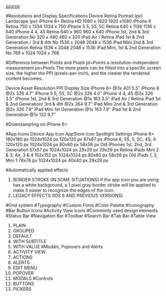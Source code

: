 [source](http://iosdesign.ivomynttinen.com/)


#Resolutions and Display Specifications
Device  Retina  Portrait (px) Landscape (px)
iPhone 6+ Retina HD 1080 x 1920 1920 x1080
iPhone 6  Retina  750 x 1334  1334 x 750
iPhone 5
5, 5S, 5C
Retina  640 x 1136  1136 x 640
iPhone 4
4, 4S
Retina  640 x 960 960 x 640
iPhone
1st, 2nd & 3rd Generation
No  320 x 480 480 x 320
iPad Air / Retina iPad
1st & 2nd Generation / 3rd & 4th
No  1536 x 2048 2048 x 1536
iPad Mini
2nd & 3rd Generation
Retina  1536 x 2048 2048 x 1536
iPad
Mini, 1st & 2nd Generation
No  768 x 1024  1024 x 768

#Difference between Points and Pixels
pt=Points  a resolution-independent measurement
px=Pixels  The more pixels can be fitted into a specific screen size, the higher the PPI (pixels-per-inch), and the clearer the rendered content becomes.


Device  Asset Resolution  PPI Display Size
iPhone 6+ @3x 401 5.5″
iPhone 6  @2x 326 4.7″
iPhone 5
5, 5S, 5C
@2x 326 4.0″
iPhone 4
4, 4S
@2x 326 3.5″
iPhone
1st, 2nd & 3rd Generation
@1x 163 3.5″
iPad Air / Retina iPad
1st & 2nd Generation/ 3rd & 4th
@2x 264 9.7″
iPad Mini
2nd & 3rd Generation
@2x 326 7.9″
iPad Mini
1st Generation
@1x 163 7.9″
iPad
1st & 2nd Generation
@1x 132 9.7″

#Downsampling on iPhone 6+

#App Icons
Device  App Icon  AppStore Icon Spotlight Settings
iPhone 6+ 180x180 px  1024x1024 px  120x120 px  87x87 px
iPhone
6, 5S, 5, 5C, 4S, 4
120x120 px  1024x1024 px  80x80 px  58x58 px
Old iPhones
1st, 2nd, 3rd Generation
57x57 px  1024x1024 px  29x29 px  29x29 px
Retina iPads
Mini 2 & 3, Air, 3 & 4
152x152 px  1024x1024 px  80x80 px  58x58 px
Old iPads
1, 2, Mini 1
76x76 px  1024x1024 px  40x40 px  29x29 px

#Automatically applied effects
1. BORDER STROKE (IN SOME SITUATIONS)
If the app icon you are using has a white background, a 1 pixel gray border stroke will be applied to make it easier to recognize the edges of the icon.
2. LEGACY EFFECTS (IOS 6 AND PREVIOUS VERSIONS)

#Grid system
#Typography
#Custom Fonts
#Color Palette
#Iconography
#Bar Button Icons
#Activity View Icons
#Commonly used design elements
#Status Bar
#Navigation Bar
#Toolbar
#Search Bar
#Tab Bar
#Table View
1. PLAIN
2. GROUPED
3. DEFAULT
4. WITH SUBTITLE
5. WITH VALUE
#Modals, Popovers and Alerts
1. ACTIVITY VIEW
2. ACTIONS
3. ALERTS
4. EDIT MENU
5. POPOVER
6. MODALS
#Controls
1. BUTTONS
2. PICKERS
